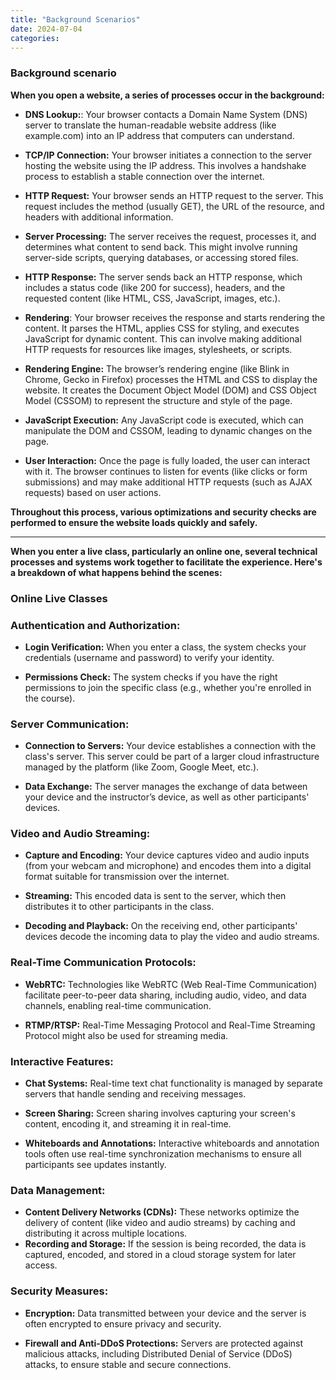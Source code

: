 ```yaml
---
title: "Background Scenarios"
date: 2024-07-04
categories:
---
```

### **Background scenario**


**When you open a website, a series of processes occur in the background:**

* **DNS Lookup:**: Your browser contacts a Domain Name System (DNS) server to translate the human-readable website address (like example.com) into an IP address that computers can understand.

* **TCP/IP Connection:** Your browser initiates a connection to the server hosting the website using the IP address. This involves a handshake process to establish a stable connection over the internet.

* **HTTP Request:** Your browser sends an HTTP request to the server. This request includes the method (usually GET), the URL of the resource, and headers with additional information.

* **Server Processing:** The server receives the request, processes it, and determines what content to send back. This might involve running server-side scripts, querying databases, or accessing stored files.

* **HTTP Response:** The server sends back an HTTP response, which includes a status code (like 200 for success), headers, and the requested content (like HTML, CSS, JavaScript, images, etc.).

* **Rendering**: Your browser receives the response and starts rendering the content. It parses the HTML, applies CSS for styling, and executes JavaScript for dynamic content. This can involve making additional HTTP requests for resources like images, stylesheets, or scripts.

* **Rendering Engine:** The browser’s rendering engine (like Blink in Chrome, Gecko in Firefox) processes the HTML and CSS to display the website. It creates the Document Object Model (DOM) and CSS Object Model (CSSOM) to represent the structure and style of the page.

* **JavaScript Execution:** Any JavaScript code is executed, which can manipulate the DOM and CSSOM, leading to dynamic changes on the page.

* **User Interaction:** Once the page is fully loaded, the user can interact with it. The browser continues to listen for events (like clicks or form submissions) and may make additional HTTP requests (such as AJAX requests) based on user actions.

**Throughout this process, various optimizations and security checks are performed to ensure the website loads quickly and safely.**

____________________________________________________________________________________________________________________________________________________________________________________________________________

 **When you enter a live class, particularly an online one, several technical processes and systems work together to facilitate the experience. Here's a breakdown of what happens behind the scenes:**

### Online Live Classes

### **Authentication and Authorization:**

* **Login Verification:** When you enter a class, the system checks your credentials (username and password) to verify your identity.

* **Permissions Check:** The system checks if you have the right permissions to join the specific class (e.g., whether you're enrolled in the course).

### **Server Communication:**

* **Connection to Servers:** Your device establishes a connection with the class's server. This server could be part of a larger cloud infrastructure managed by the platform (like Zoom, Google Meet, etc.).

* **Data Exchange:** The server manages the exchange of data between your device and the instructor’s device, as well as other participants' devices.

### **Video and Audio Streaming:**

* **Capture and Encoding:** Your device captures video and audio inputs (from your webcam and microphone) and encodes them into a digital format suitable for transmission over the internet.

* **Streaming:** This encoded data is sent to the server, which then distributes it to other participants in the class.

* **Decoding and Playback:** On the receiving end, other participants' devices decode the incoming data to play the video and audio streams.

### **Real-Time Communication Protocols:**

* **WebRTC:** Technologies like WebRTC (Web Real-Time Communication) facilitate peer-to-peer data sharing, including audio, video, and data channels, enabling real-time communication.

* **RTMP/RTSP:** Real-Time Messaging Protocol and Real-Time Streaming Protocol might also be used for streaming media.

### **Interactive Features:**

* **Chat Systems:** Real-time text chat functionality is managed by separate servers that handle sending and receiving messages.

* **Screen Sharing:** Screen sharing involves capturing your screen's content, encoding it, and streaming it in real-time.

* **Whiteboards and Annotations:** Interactive whiteboards and annotation tools often use real-time synchronization mechanisms to ensure all participants see updates instantly.

### **Data Management:**

* **Content Delivery Networks (CDNs):** These networks optimize the delivery of content (like video and audio streams) by caching and distributing it across multiple locations.
* **Recording and Storage:** If the session is being recorded, the data is captured, encoded, and stored in a cloud storage system for later access.

### **Security Measures:**

* **Encryption:** Data transmitted between your device and the server is often encrypted to ensure privacy and security.

* **Firewall and Anti-DDoS Protections:** Servers are protected against malicious attacks, including Distributed Denial of Service (DDoS) attacks, to ensure stable and secure connections.
